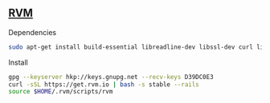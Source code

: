 ## [RVM](https://rvm.io)

Dependencies

```bash
sudo apt-get install build-essential libreadline-dev libssl-dev curl libsqlite3-dev
```

Install

```bash
gpg --keyserver hkp://keys.gnupg.net --recv-keys D39DC0E3
curl -sSL https://get.rvm.io | bash -s stable --rails
source $HOME/.rvm/scripts/rvm
```
